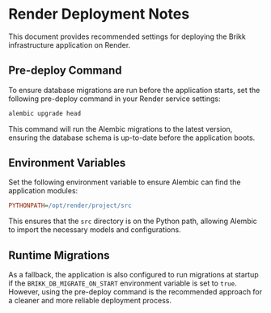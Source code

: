 # Render Deployment Notes

This document provides recommended settings for deploying the Brikk infrastructure application on Render.

## Pre-deploy Command

To ensure database migrations are run before the application starts, set the following pre-deploy command
in your Render service settings:

```bash
alembic upgrade head
```

This command will run the Alembic migrations to the latest version, ensuring the database schema is
up-to-date before the application boots.

## Environment Variables

Set the following environment variable to ensure Alembic can find the application modules:

```ini
PYTHONPATH=/opt/render/project/src
```

This ensures that the `src` directory is on the Python path, allowing Alembic to import the necessary
models and configurations.

## Runtime Migrations

As a fallback, the application is also configured to run migrations at startup if the
`BRIKK_DB_MIGRATE_ON_START` environment variable is set to `true`. However, using the pre-deploy command
is the recommended approach for a cleaner and more reliable deployment process.

